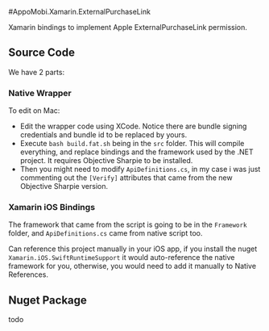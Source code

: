 #AppoMobi.Xamarin.ExternalPurchaseLink

Xamarin bindings to implement Apple ExternalPurchaseLink permission.

## Source Code

We have 2 parts:

### Native Wrapper

To edit on Mac: 
* Edit the wrapper code using XCode. Notice there are bundle signing credentials and bundle id to be replaced by yours.
* Execute `bash build.fat.sh` being in the `src` folder. This will compile everything, and replace bindings and the framework used by the .NET project. It requires Objective Sharpie to be installed.
* Then you might need to modify `ApiDefinitions.cs`, in my case i was just commenting out the `[Verify]` attributes that came from the new Objective Sharpie version.

### Xamarin iOS Bindings

The framework that came from the script is going to be in the `Framework` folder, and `ApiDefinitions.cs` came from native script too.

Can reference this project manually in your iOS app, if you install the nuget `Xamarin.iOS.SwiftRuntimeSupport` it would auto-reference the native framework for you, otherwise, you would need to add it manually to Native References.

## Nuget Package

todo
